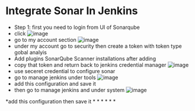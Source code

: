 # Integrate Sonar In Jenkins

* Step 1: first you need to login from UI of Sonarqube
* click
![image](https://github.com/user-attachments/assets/0f35b105-04e2-43ca-9784-6063c7a6d21c)
* go to my account section
  ![image](https://github.com/user-attachments/assets/93697b3b-8ced-4f60-bbfc-12bb28623bf8)
* under my account go to security then create a token with token type gobal analyis
* Add plugins SonarQube Scanner installations after adding
* copy that token and return back to jenkins credential manager
  ![image](https://github.com/user-attachments/assets/2d5c1ea7-d88b-4289-b210-7bb4103f0880)
* use seceret credential to configure sonar
* go to manage jenkins under tools
  ![image](https://github.com/user-attachments/assets/8a22e7a8-c4d5-4fc4-969e-05ebaa5a7b2b)
* add this configuration and save it
* then go to manage jenkins and under system
  ![image](https://github.com/user-attachments/assets/52273d58-38c2-4184-8225-25520d6c805e)

*add this configuration then save it 
*
*
*
*
*
*
